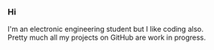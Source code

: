 ### Hi

I'm an electronic engineering student but I like coding also.  
Pretty much all my projects on GitHub are work in progress.

